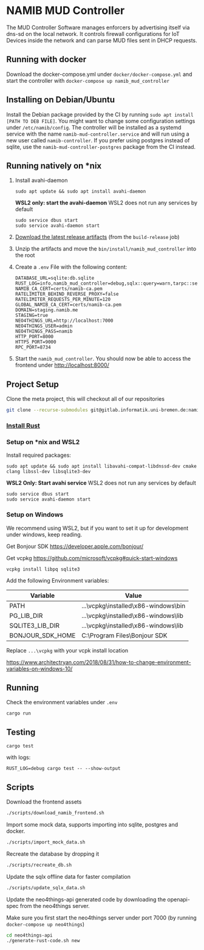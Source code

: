 # NAMIB MUD Controller

The MUD Controller Software manages enforcers by advertising itself via dns-sd on the local network. 
It controls firewall configurations for IoT Devices inside the network and can parse MUD files sent in DHCP requests.

## Running with docker

Download the docker-compose.yml under `docker/docker-compose.yml` and start the controller with `docker-compose up namib_mud_controller`

## Installing on Debian/Ubuntu

Install the Debian package provided by the CI by running `sudo apt install [PATH TO DEB FILE]`. 
You might want to change some configuration settings under `/etc/namib/config`.
The controller will be installed as a systemd service with the name `namib-mud-controller.service` and will run using a new user called
`namib-controller`.
If you prefer using postgres instead of sqlite, use the `namib-mud-controller-postgres` package from the CI instead.

## Running natively on *nix
1. Install avahi-daemon

    ```
    sudo apt update && sudo apt install avahi-daemon
    ```
   **WSL2 only: start the avahi-daemon**
   WSL2 does not run any services by default
    ```
    sudo service dbus start
    sudo service avahi-daemon start
    ```

2. [Download the latest release artifacts](https://gitlab.informatik.uni-bremen.de/namib/mud-controller-enforcer/namib_mud_controller/-/pipelines) (from the `build-release` job)

3. Unzip the artifacts and move the `bin/install/namib_mud_controller` into the root
4. Create a `.env` File with the following content:
    ```
    DATABASE_URL=sqlite:db.sqlite
    RUST_LOG=info,namib_mud_controller=debug,sqlx::query=warn,tarpc::server=warn
    NAMIB_CA_CERT=certs/namib-ca.pem
    RATELIMITER_BEHIND_REVERSE_PROXY=false
    RATELIMITER_REQUESTS_PER_MINUTE=120
    GLOBAL_NAMIB_CA_CERT=certs/namib-ca.pem
    DOMAIN=staging.namib.me
    STAGING=true
    NEO4THINGS_URL=http://localhost:7000
    NEO4THINGS_USER=admin
    NEO4THINGS_PASS=namib
    HTTP_PORT=8000
    HTTPS_PORT=9000
    RPC_PORT=8734
    ```
5. Start the `namib_mud_controller`.
   You should now be able to access the frontend under [http://localhost:8000/](http://localhost:8000/)

## Project Setup

Clone the meta project, this will checkout all of our repositories
```sh
git clone --recurse-submodules git@gitlab.informatik.uni-bremen.de:namib/mud-controller-enforcer/controller-enforcer-metaproject.git namib
```

### [Install Rust](https://rustup.rs/)

### Setup on *nix and WSL2

Install required packages:
```
sudo apt update && sudo apt install libavahi-compat-libdnssd-dev cmake clang libssl-dev libsqlite3-dev
```

**WSL2 Only: Start avahi service**
WSL2 does not run any services by default
```
sudo service dbus start
sudo service avahi-daemon start
```

### Setup on Windows

We recommend using WSL2, but if you want to set it up for development under windows, keep reading.

Get Bonjour SDK <https://developer.apple.com/bonjour/>

Get vcpkg <https://github.com/microsoft/vcpkg#quick-start-windows>

```
vcpkg install libpq sqlite3
```

Add the following Environment variables:

Variable | Value
--- | ---
PATH | ...\vcpkg\installed\x86-windows\bin
PG_LIB_DIR | ...\vcpkg\installed\x86-windows\lib
SQLITE3_LIB_DIR | ...\vcpkg\installed\x86-windows\lib
BONJOUR_SDK_HOME | C:\Program Files\Bonjour SDK

Replace `...\vcpkg` with your vcpk install location

<https://www.architectryan.com/2018/08/31/how-to-change-environment-variables-on-windows-10/>

## Running

Check the environment variables under `.env`

`cargo run`

## Testing

`cargo test`

with logs:

`RUST_LOG=debug cargo test -- --show-output`

## Scripts

Download the frontend assets
```sh
./scripts/download_namib_frontend.sh
```

Import some mock data, supports importing into sqlite, postgres and docker.
```sh
./scripts/import_mock_data.sh
```

Recreate the database by dropping it
```sh
./scripts/recreate_db.sh
```

Update the sqlx offline data for faster compilation
```sh
./scripts/update_sqlx_data.sh
```

Update the neo4things-api generated code by downloading the openapi-spec from the neo4things server.

Make sure you first start the neo4things server under port 7000 (by running `docker-compose up neo4things`)
```sh
cd neo4things-api
./generate-rust-code.sh new
```

